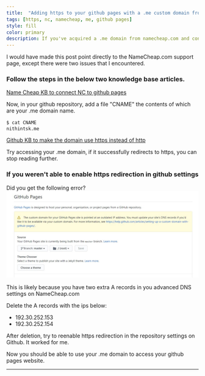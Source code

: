 ```yaml
---
title:  "Adding https to your github pages with a .me custom domain from NameCheap.com"
tags: [https, nc, namecheap, me, github pages]
style: fill
color: primary
description: If you've acquired a .me domain from namecheap.com and configured it point to your github pages, making the website use https will require some additional steps.
---
```


I would have made this post point directly to the NameCheap.com support page, except there were two issues that I encountered.

### Follow the steps in the below two knowledge base articles.
[Name Cheap KB to connect NC to github pages](https://www.namecheap.com/support/knowledgebase/article.aspx/9645/2208/how-do-i-link-my-domain-to-github-pages)

Now, in your github repository, add a file "CNAME" the contents of which are your .me domain name. 
```
$ cat CNAME
nithintsk.me
```

[Github KB to make the domain use https instead of http](https://docs.github.com/en/github/working-with-github-pages/securing-your-github-pages-site-with-https)

Try accessing your .me domain, if it successfully redirects to https, you can stop reading further.

### If you weren't able to enable https redirection in github settings

Did you get the following error?
![Github Error](/img/github-error.jpg)

This is likely because you have two extra A records in you advanced DNS settings on NameCheap.com

Delete the A records with the ips below:
- 192.30.252.153
- 192.30.252.154

After deletion, try to reenable https redirection in the repository settings on Github. It worked for me.

Now you should be able to use your .me domain to access your github pages website.

---
